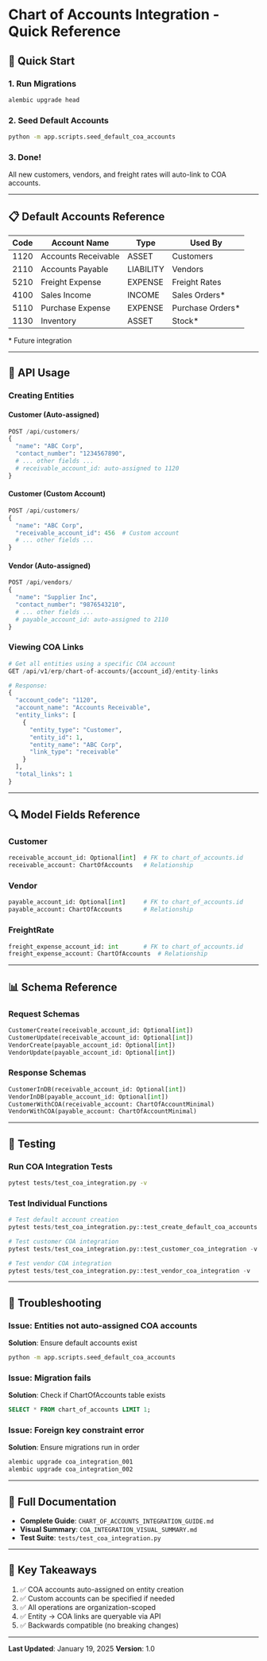 # Chart of Accounts Integration - Quick Reference

## 🚀 Quick Start

### 1. Run Migrations
```bash
alembic upgrade head
```

### 2. Seed Default Accounts
```bash
python -m app.scripts.seed_default_coa_accounts
```

### 3. Done! 
All new customers, vendors, and freight rates will auto-link to COA accounts.

---

## 📋 Default Accounts Reference

| Code | Account Name | Type | Used By |
|------|--------------|------|---------|
| 1120 | Accounts Receivable | ASSET | Customers |
| 2110 | Accounts Payable | LIABILITY | Vendors |
| 5210 | Freight Expense | EXPENSE | Freight Rates |
| 4100 | Sales Income | INCOME | Sales Orders* |
| 5110 | Purchase Expense | EXPENSE | Purchase Orders* |
| 1130 | Inventory | ASSET | Stock* |

\* Future integration

---

## 🔧 API Usage

### Creating Entities

#### Customer (Auto-assigned)
```python
POST /api/customers/
{
  "name": "ABC Corp",
  "contact_number": "1234567890",
  # ... other fields ...
  # receivable_account_id: auto-assigned to 1120
}
```

#### Customer (Custom Account)
```python
POST /api/customers/
{
  "name": "ABC Corp",
  "receivable_account_id": 456  # Custom account
  # ... other fields ...
}
```

#### Vendor (Auto-assigned)
```python
POST /api/vendors/
{
  "name": "Supplier Inc",
  "contact_number": "9876543210",
  # ... other fields ...
  # payable_account_id: auto-assigned to 2110
}
```

### Viewing COA Links

```python
# Get all entities using a specific COA account
GET /api/v1/erp/chart-of-accounts/{account_id}/entity-links

# Response:
{
  "account_code": "1120",
  "account_name": "Accounts Receivable",
  "entity_links": [
    {
      "entity_type": "Customer",
      "entity_id": 1,
      "entity_name": "ABC Corp",
      "link_type": "receivable"
    }
  ],
  "total_links": 1
}
```

---

## 🔍 Model Fields Reference

### Customer
```python
receivable_account_id: Optional[int]  # FK to chart_of_accounts.id
receivable_account: ChartOfAccounts   # Relationship
```

### Vendor
```python
payable_account_id: Optional[int]     # FK to chart_of_accounts.id
payable_account: ChartOfAccounts      # Relationship
```

### FreightRate
```python
freight_expense_account_id: int       # FK to chart_of_accounts.id
freight_expense_account: ChartOfAccounts  # Relationship
```

---

## 📊 Schema Reference

### Request Schemas
```python
CustomerCreate(receivable_account_id: Optional[int])
CustomerUpdate(receivable_account_id: Optional[int])
VendorCreate(payable_account_id: Optional[int])
VendorUpdate(payable_account_id: Optional[int])
```

### Response Schemas
```python
CustomerInDB(receivable_account_id: Optional[int])
VendorInDB(payable_account_id: Optional[int])
CustomerWithCOA(receivable_account: ChartOfAccountMinimal)
VendorWithCOA(payable_account: ChartOfAccountMinimal)
```

---

## 🧪 Testing

### Run COA Integration Tests
```bash
pytest tests/test_coa_integration.py -v
```

### Test Individual Functions
```python
# Test default account creation
pytest tests/test_coa_integration.py::test_create_default_coa_accounts -v

# Test customer COA integration
pytest tests/test_coa_integration.py::test_customer_coa_integration -v

# Test vendor COA integration
pytest tests/test_coa_integration.py::test_vendor_coa_integration -v
```

---

## 🐛 Troubleshooting

### Issue: Entities not auto-assigned COA accounts

**Solution**: Ensure default accounts exist
```bash
python -m app.scripts.seed_default_coa_accounts
```

### Issue: Migration fails

**Solution**: Check if ChartOfAccounts table exists
```sql
SELECT * FROM chart_of_accounts LIMIT 1;
```

### Issue: Foreign key constraint error

**Solution**: Ensure migrations run in order
```bash
alembic upgrade coa_integration_001
alembic upgrade coa_integration_002
```

---

## 📖 Full Documentation

- **Complete Guide**: `CHART_OF_ACCOUNTS_INTEGRATION_GUIDE.md`
- **Visual Summary**: `COA_INTEGRATION_VISUAL_SUMMARY.md`
- **Test Suite**: `tests/test_coa_integration.py`

---

## 🎯 Key Takeaways

1. ✅ COA accounts auto-assigned on entity creation
2. ✅ Custom accounts can be specified if needed
3. ✅ All operations are organization-scoped
4. ✅ Entity → COA links are queryable via API
5. ✅ Backwards compatible (no breaking changes)

---

**Last Updated**: January 19, 2025
**Version**: 1.0
